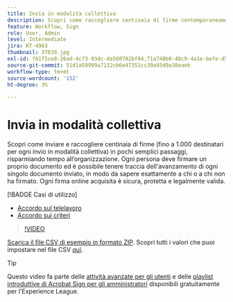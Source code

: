 ```yaml
---
title: Invia in modalità collettiva
description: Scopri come raccogliere centinaia di firme contemporaneamente per qualsiasi documento in pochi passaggi
feature: Workflow, Sign
role: User, Admin
level: Intermediate
jira: KT-4963
thumbnail: 37839.jpg
exl-id: f81f5ce8-26ad-4c73-934c-da580782bf84,71a748b0-48c9-4a1e-befe-d5f311d6c05e
source-git-commit: 51d1a59999a7132cb6e47351cc39a93d9a38eaeb
workflow-type: tm+mt
source-wordcount: '152'
ht-degree: 3%

---
```


# Invia in modalità collettiva

Scopri come inviare e raccogliere centinaia di firme (fino a 1.000 destinatari per ogni invio in modalità collettiva) in pochi semplici passaggi, risparmiando tempo all’organizzazione. Ogni persona deve firmare un proprio documento ed è possibile tenere traccia dell&#39;avanzamento di ogni singolo documento inviato, in modo da sapere esattamente a chi o a chi non ha firmato. Ogni firma online acquisita è sicura, protetta e legalmente valida.

[!BADGE Casi di utilizzo]

* [Accordo sul telelavoro](https://experienceleague.adobe.com/docs/document-cloud-learn/sign-learning-hub/expand/recipes/gov/usecasegovtelework.html?lang=en)
* [Accordo sui criteri](https://experienceleague.adobe.com/docs/document-cloud-learn/sign-learning-hub/expand/recipes/com/usecasecompolicy.html?lang=en)

>[!VIDEO](https://video.tv.adobe.com/v/33655?quality=12&learn=on&hidetitle=true)

[Scarica il file CSV di esempio in formato ZIP](../assets/sendInBulkSample.zip). Scopri tutti i valori che puoi impostare nel file CSV [qui](https://helpx.adobe.com/sign/adv-user/send-in-bulk/send-with-csv.html).

>[!TIP]
>
Questo video fa parte delle [attività avanzate per gli utenti](https://experienceleague.adobe.com/en/playlists/acrobat-sign-perform-advanced-tasks-business-users) e delle [playlist introduttive di Acrobat Sign per gli amministratori](https://experienceleague.adobe.com/en/playlists/acrobat-sign-get-started-administrators) disponibili gratuitamente per l&#39;Experience League.
